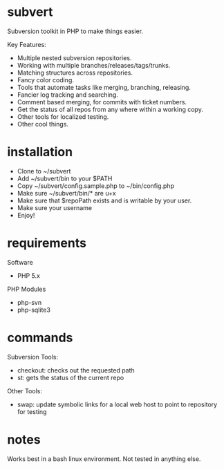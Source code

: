 subvert
=======

Subversion toolkit in PHP to make things easier.

Key Features:
* Multiple nested subversion repositories.
* Working with multiple branches/releases/tags/trunks.
* Matching structures across repositories.
* Fancy color coding.
* Tools that automate tasks like merging, branching, releasing.
* Fancier log tracking and searching.
* Comment based merging, for commits with ticket numbers.
* Get the status of all repos from any where within a working copy.
* Other tools for localized testing.
* Other cool things.

installation
============
* Clone to ~/subvert
* Add ~/subvert/bin to your $PATH
* Copy ~/subvert/config.sample.php to ~/bin/config.php
* Make sure ~/subvert/bin/* are u+x
* Make sure that $repoPath exists and is writable by your user.
* Make sure your username
* Enjoy!

requirements
============
Software
* PHP 5.x

PHP Modules
* php-svn
* php-sqlite3

commands
========
Subversion Tools:
* checkout: checks out the requested path
* st: gets the status of the current repo

Other Tools:
* swap: update symbolic links for a local web host to point to repository for testing

notes
=====
Works best in a bash linux environment.  Not tested in anything else.
